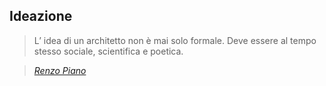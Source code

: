 ## Ideazione

> L’ idea di un architetto non è mai solo formale. Deve essere al tempo stesso sociale, <span>scientifica e poetica.</span><!-- .element: class="fragment" -->


> <cite>[Renzo Piano][1]</cite><!-- .element: class="fragment" -->


[1]:#

<!-- .slide: id="quote" class="modal" data-modal-title="Ideazione" data-modal-content=""-->

